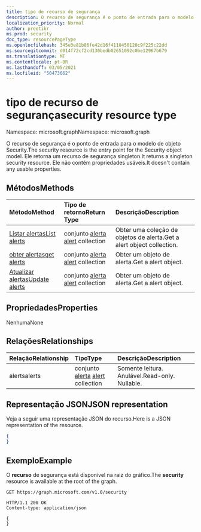 ```yaml
---
title: tipo de recurso de segurança
description: O recurso de segurança é o ponto de entrada para o modelo de objeto Security. Ele retorna um recurso de segurança singleton. Ele não contém propriedades usáveis.
localization_priority: Normal
author: preetikr
ms.prod: security
doc_type: resourcePageType
ms.openlocfilehash: 345e3e81b86fe42d16f4110450120c9f225c22dd
ms.sourcegitcommit: d014f72cf2cd130bedb02651092c0be12967b679
ms.translationtype: MT
ms.contentlocale: pt-BR
ms.lasthandoff: 03/05/2021
ms.locfileid: "50473662"
---
```

# <a name="security-resource-type"></a><span data-ttu-id="66b69-105">tipo de recurso de segurança</span><span class="sxs-lookup"><span data-stu-id="66b69-105">security resource type</span></span>

<span data-ttu-id="66b69-106">Namespace: microsoft.graph</span><span class="sxs-lookup"><span data-stu-id="66b69-106">Namespace: microsoft.graph</span></span>

<span data-ttu-id="66b69-107">O recurso de segurança é o ponto de entrada para o modelo de objeto Security.</span><span class="sxs-lookup"><span data-stu-id="66b69-107">The security resource is the entry point for the Security object model.</span></span> <span data-ttu-id="66b69-108">Ele retorna um recurso de segurança singleton.</span><span class="sxs-lookup"><span data-stu-id="66b69-108">It returns a singleton security resource.</span></span> <span data-ttu-id="66b69-109">Ele não contém propriedades usáveis.</span><span class="sxs-lookup"><span data-stu-id="66b69-109">It doesn't contain any usable properties.</span></span>

## <a name="methods"></a><span data-ttu-id="66b69-110">Métodos</span><span class="sxs-lookup"><span data-stu-id="66b69-110">Methods</span></span>

| <span data-ttu-id="66b69-111">Método</span><span class="sxs-lookup"><span data-stu-id="66b69-111">Method</span></span>       | <span data-ttu-id="66b69-112">Tipo de retorno</span><span class="sxs-lookup"><span data-stu-id="66b69-112">Return Type</span></span> | <span data-ttu-id="66b69-113">Descrição</span><span class="sxs-lookup"><span data-stu-id="66b69-113">Description</span></span> |
|:-------------|:------------|:------------|
| [<span data-ttu-id="66b69-114">Listar alertas</span><span class="sxs-lookup"><span data-stu-id="66b69-114">List alerts</span></span>](../api/alert-list.md) | <span data-ttu-id="66b69-115">conjunto [alerta](alert.md) </span><span class="sxs-lookup"><span data-stu-id="66b69-115">[alert](alert.md) collection</span></span> | <span data-ttu-id="66b69-116">Obter uma coleção de objetos de alerta.</span><span class="sxs-lookup"><span data-stu-id="66b69-116">Get a alert object collection.</span></span> |
| [<span data-ttu-id="66b69-117">obter alertas</span><span class="sxs-lookup"><span data-stu-id="66b69-117">get alerts</span></span>](../api/alert-get.md) | <span data-ttu-id="66b69-118">conjunto [alerta](alert.md) </span><span class="sxs-lookup"><span data-stu-id="66b69-118">[alert](alert.md) collection</span></span> | <span data-ttu-id="66b69-119">Obter um objeto de alerta.</span><span class="sxs-lookup"><span data-stu-id="66b69-119">Get a alert object.</span></span> |
| [<span data-ttu-id="66b69-120">Atualizar alertas</span><span class="sxs-lookup"><span data-stu-id="66b69-120">Update alerts</span></span>](../api/alert-update.md) | <span data-ttu-id="66b69-121">conjunto [alerta](alert.md) </span><span class="sxs-lookup"><span data-stu-id="66b69-121">[alert](alert.md) collection</span></span> | <span data-ttu-id="66b69-122">Obter um objeto de alerta.</span><span class="sxs-lookup"><span data-stu-id="66b69-122">Get a alert object.</span></span> |

## <a name="properties"></a><span data-ttu-id="66b69-123">Propriedades</span><span class="sxs-lookup"><span data-stu-id="66b69-123">Properties</span></span>
<span data-ttu-id="66b69-124">Nenhuma</span><span class="sxs-lookup"><span data-stu-id="66b69-124">None</span></span>

## <a name="relationships"></a><span data-ttu-id="66b69-125">Relações</span><span class="sxs-lookup"><span data-stu-id="66b69-125">Relationships</span></span>
| <span data-ttu-id="66b69-126">Relação</span><span class="sxs-lookup"><span data-stu-id="66b69-126">Relationship</span></span> | <span data-ttu-id="66b69-127">Tipo</span><span class="sxs-lookup"><span data-stu-id="66b69-127">Type</span></span>        | <span data-ttu-id="66b69-128">Descrição</span><span class="sxs-lookup"><span data-stu-id="66b69-128">Description</span></span> |
|:-------------|:------------|:------------|
|<span data-ttu-id="66b69-129">alerts</span><span class="sxs-lookup"><span data-stu-id="66b69-129">alerts</span></span>|<span data-ttu-id="66b69-130">conjunto [alerta](alert.md) </span><span class="sxs-lookup"><span data-stu-id="66b69-130">[alert](alert.md) collection</span></span>| <span data-ttu-id="66b69-p103">Somente leitura. Anulável.</span><span class="sxs-lookup"><span data-stu-id="66b69-p103">Read-only. Nullable.</span></span>|


## <a name="json-representation"></a><span data-ttu-id="66b69-133">Representação JSON</span><span class="sxs-lookup"><span data-stu-id="66b69-133">JSON representation</span></span>
<span data-ttu-id="66b69-134">Veja a seguir uma representação JSON do recurso.</span><span class="sxs-lookup"><span data-stu-id="66b69-134">Here is a JSON representation of the resource.</span></span>

<!-- {
  "blockType": "resource",
  "baseType": "microsoft.graph.entity",
  "@odata.type": "microsoft.graph.security"
}-->

```json
{
}
```

## <a name="example"></a><span data-ttu-id="66b69-135">Exemplo</span><span class="sxs-lookup"><span data-stu-id="66b69-135">Example</span></span>

<span data-ttu-id="66b69-136">O **recurso** de segurança está disponível na raiz do gráfico.</span><span class="sxs-lookup"><span data-stu-id="66b69-136">The **security** resource is available at the root of the graph.</span></span>

<!--{
  "blockType": "request"
}-->
```http
GET https://graph.microsoft.com/v1.0/security
```

<!--{
  "blockType": "response",
  "truncated": true,
  "@odata.type": "microsoft.graph.security"
}-->
```http
HTTP/1.1 200 OK
Content-type: application/json

{
}
```

<!-- uuid: 8fcb5dbc-d5aa-4681-8e31-b001d5168d79
2015-10-25 14:57:30 UTC -->
<!-- {
  "type": "#page.annotation",
  "description": "security resource",
  "keywords": "",
  "section": "documentation",
  "tocPath": ""
}-->


